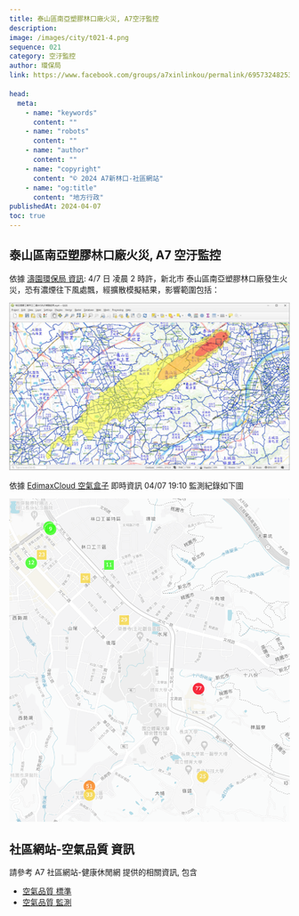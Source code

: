 ```yaml
---
title: 泰山區南亞塑膠林口廠火災, A7空汙監控
description:
image: /images/city/t021-4.png
sequence: 021
category: 空汙監控
author: 環保局
link: https://www.facebook.com/groups/a7xinlinkou/permalink/695732482532003/

head:
  meta:
    - name: "keywords"
      content: ""
    - name: "robots"
      content: ""
    - name: "author"
      content: ""
    - name: "copyright"
      content: "© 2024 A7新林口-社區網站"
    - name: "og:title"
      content: "地方行政"
publishedAt: 2024-04-07
toc: true
---
```


## 泰山區南亞塑膠林口廠火災, A7 空汙監控

依據 <a href="https://www.facebook.com/groups/a7xinlinkou/permalink/697054889066429/">濤園環保局 資訊</a>:
4/7 日 凌晨 2 時許，新北市 泰山區南亞塑膠林口廠發生火災，恐有濃煙往下風處飄，經擴散模擬結果，影響範圍包括：

![t021-1.jpeg](/images/city/t021-1.jpeg)

依據 <a href="https://airbox.edimaxcloud.com/">EdimaxCloud 空氣盒子</a> 即時資訊 04/07 19:10 監測紀錄如下圖

![t021-4.jpeg](/images/city/t021-4.png)

## 社區網站-空氣品質 資訊

請參考 A7 社區網站-健康休閒網 提供的相關資訊, 包含

- <a href="https://a7kanban12.netlify.app/fitness/f010">空氣品質 標準</a>
- <a href="https://a7kanban12.netlify.app/fitness/f011">空氣品質 監測</a>
